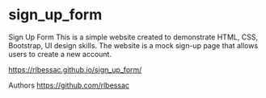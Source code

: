 # sign_up_form
Sign Up Form
This is a simple website created to demonstrate HTML, CSS, Bootstrap, UI design skills. The website is a mock sign-up page that allows users to create a new account.

https://rlbessac.github.io/sign_up_form/

Authors
https://github.com/rlbessac
